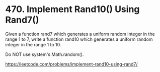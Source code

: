 # 470. Implement Rand10() Using Rand7()

Given a function rand7 which generates a uniform random integer in the range 1 to 7, write a function rand10 which generates a uniform random integer in the range 1 to 10.

Do NOT use system's Math.random().

<https://leetcode.com/problems/implement-rand10-using-rand7/>
